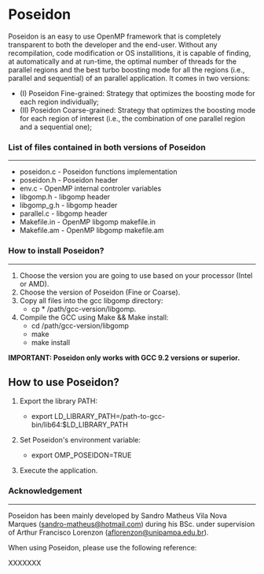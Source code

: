 # Poseidon

Poseidon is an easy to use OpenMP framework that is completely transparent to both the developer and the end-user. Without any recompilation, code modification or OS installitions, it is capable of finding, at automatically and at run-time, the optimal number of threads for the parallel regions and the best turbo boosting mode for all the regions (i.e., parallel and sequential) of an parallel application. It comes in two versions: 

* (I)  Poseidon Fine-grained: Strategy that optimizes the boosting mode for each region individually; 
* (II) Poseidon Coarse-grained: Strategy that optimizes the boosting mode for each region of interest (i.e., the combination of one parallel region and a sequential one);



### List of files contained in both versions of Poseidon
---

* poseidon.c            -  Poseidon functions implementation
* poseidon.h            - Poseidon header
* env.c                 -  OpenMP internal controler variables
* libgomp.h             -  libgomp header
* libgomp_g.h           -  libgomp header
* parallel.c            -  libgomp header
* Makefile.in           -  OpenMP libgomp makefile.in
* Makefile.am           -  OpenMP libgomp makefile.am



### How to install Poseidon?
---

1. Choose the version you are going to use based on your processor (Intel or AMD).
2. Choose the version of Poseidon (Fine or Coarse).
3. Copy all files into the gcc libgomp directory:
      - cp * /path/gcc-version/libgomp.
4. Compile the GCC using Make && Make install:
      - cd /path/gcc-version/libgomp
      - make
      - make install


**IMPORTANT: Poseidon only works with GCC 9.2 versions or superior.**


How to use Poseidon?
---

1. Export the library PATH:
      - export LD_LIBRARY_PATH=/path-to-gcc-bin/lib64:$LD_LIBRARY_PATH
      
2. Set Poseidon's environment variable:
      - export OMP_POSEIDON=TRUE
    
3. Execute the application.










### Acknowledgement
---

Poseidon has been mainly developed by Sandro Matheus Vila Nova Marques (sandro-matheus@hotmail.com) during his BSc. under supervision of Arthur Francisco Lorenzon (aflorenzon@unipampa.edu.br).

When using Poseidon, please use the following reference:

XXXXXXX





